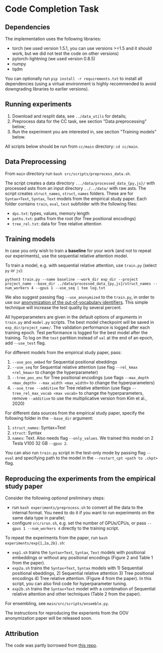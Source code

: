 # Code Completion Task

## Dependencies
The implementation uses the following libraries:
* torch (we used version 1.5.1, you can use versions >=1.5 and it should work, but we did not test the code on other versions)
* pytorch-lightning (we used version 0.8.5)
* numpy
* tqdm

You can optionally run `pip install -r requirements.txt` to install all dependencies (using a virtual environment is highly recommended to avoid downgrading libraries to earlier versions).

## Running experiments
1. Download and resplit data, see `../data_utils` for details;
2. Preprocess data for the CC task, see section "Data preprocessing" below;
3. Run the experiment you are interested in, see section "Training models" below.

All scripts below should be run from `cc/main` directory: `cd cc/main`.

## Data Preprocessing
From `main` directory run `bash src/scripts/preprocess_data.sh`. 

The script creates a data directory `.../data/processed_data_{py,js}/` with processed asts from an input directory `../../data/` with raw asts. 
The script creates `struct_names`, `struct`, `names` folders. These are for `Syntax+Text`, `Syntax`, `Text` models from the empirical study paper. Each folder contains `train`, `eval`, `test` subfolder with the following files:

* `dps.txt`: types, values, memory length
* `paths.txt`: paths from the root (for Tree positional encodings)
* `tree_rel.txt`: data for Tree relative attention

## Training models
In case you only wish to train a __baseline__ for your work (and not to repeat our experiments), use the sequential relative attention model.

To train a model, e.g. with sequential relative attention, use `train.py` (select `py` or `js`):

```(bash)
python3 train.py --name baseline --work_dir exp_dir --project project_name --base_dir ../data/processed_data_{py,js}/struct_names --num_workers 4 --gpus 1 --use_seq | tee log.txt
```

We also suggest passing flag `--use_anonymized` to the `train.py`, in order to use our [anonymization of the out-of-vocabulary identifiers](https://arxiv.org/abs/2010.12663). This simple technique will increase the test quality by several percent.

All hyperparameters are given in the default options of arguments in `train.py` and `model.py` scripts. The best model checkpoint will be saved in `exp_dir/project_name/`. The validation performance is logged after each training epoch. Test performance is logged for the best model after the training. To log on the `test` partition instead of `val` at the end of an epoch, add `--use_test` flag.
    
For different models from the empirical study paper, pass:
1. `--use_pos_embed` for Sequential positional ebeddings
2. `--use_seq` for Sequential relative attention (use flag `--rel_kmax <rel_kmax>` to change the hyperparameter) 
3. `--tree_pos_enc` for Tree positional encodings (use flags `--max_depth <max_depth> --max_width <max_width>` to change the hyperparameters)
4. `--use_tree --additive` for Tree relative attention (use flags `--tree_rel_max_vocab <max vocab>` to change the hyperparameters, remove `--additive` to use the multiplicative version from Kim et al., 2020)

For different data sources from the empirical study paper, specify the following folder in the `--base_dir` argument:
1. `struct_names`: Syntax+Text
2. `struct`: Syntax
3. `names`: Text. Also needs flag `--only_values`. We trained this model on 2 Tesla V100 32 GB `--gpus 2`.

You can also run `train.py` script in the test-only mode by passing flag `--eval` and specifying path to the model in the `--restart_cpt <path to .ckpt>` flag.

## Reproducing the experiments from the empirical study paper
    
Consider the following _optional_ preliminary steps:
* run `bash experiments/preprocess.sh` to convert all the data to the internal format. You need to do it if you want to run experiments on the same data type in parallel;
* configure `src/srun.sh`, e.g. set the number of GPUs/CPUs, or pass `--gpus 1 --num_workers 4` directly to the training script. 
    
To repeat the experiments from the paper, run `bash experiments/exp{1,2a,2b}.sh`:
* `exp1.sh` trains the `Syntax+Text`, `Syntax`, `Text` models with positional embeddings or without any positional encodings (Figure 2 and Table 1 from the paper). 
* `exp2a.sh` trains the `Syntax+Text`, `Syntax` models with 1) Sequential positional ebeddings, 2) Sequential relative attention 3) Tree positional encodings 4) Tree relative attention. (Figure 4 from the paper). In this script, you can also find code for hyperparameter tuning.
* `exp2b.sh` trains the `Syntax+Text` model with a combination of Sequential relative attention and other techniques (Table 2 from the paper).

For ensembling, see `main/src/scripts/ensemble.py`.

The instructions for reproducing the experients from the OOV anonymization paper will be released soon.

## Attribution

The code was partly borrowed from [this repo](https://github.com/facebookresearch/code-prediction-transformer).
    
